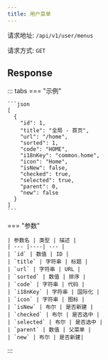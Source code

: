 ```yaml
---
title: 用户菜单
---
```


请求地址: `/api/v1/user/menus`

请求方式: `GET`

## Response

::: tabs
=== "示例"

    ```json
    [
      {
        "id": 1,
        "title": "全局 - 首页",
        "url": "/home",
        "sorted": 1,
        "code": "HOME",
        "i18nKey": "common.home",
        "icon": "Home",
        "isNew": false,
        "checked": true,
        "selected": true,
        "parent": 0,
        "new": false
      }
    ]
    ```

=== "参数"

    | 参数名 | 类型 | 描述 |
    | --- |----| --- |
    | `id` | 数值 | ID |
    | `title` | 字符串 | 标题 |
    | `url` | 字符串 | URL |
    | `sorted` | 数值 | 排序 |
    | `code` | 字符串 | 代码 |
    | `i18nKey` | 字符串 | 国际化 |
    | `icon` | 字符串 | 图标 |
    | `isNew` | 布尔 | 是否新建 |
    | `checked` | 布尔 | 是否选中 |
    | `selected` | 布尔 | 是否选中 |
    | `parent` | 数值 | 父菜单 |
    | `new` | 布尔 | 是否新建|
:::